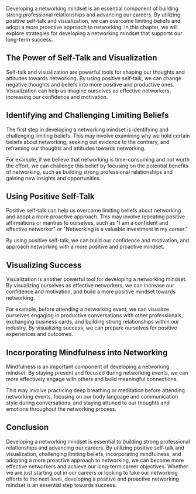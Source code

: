 
Developing a networking mindset is an essential component of building strong professional relationships and advancing our careers. By utilizing positive self-talk and visualization, we can overcome limiting beliefs and adopt a more proactive approach to networking. In this chapter, we will explore strategies for developing a networking mindset that supports our long-term success.

The Power of Self-Talk and Visualization
----------------------------------------

Self-talk and visualization are powerful tools for shaping our thoughts and attitudes towards networking. By using positive self-talk, we can change negative thoughts and beliefs into more positive and productive ones. Visualization can help us imagine ourselves as effective networkers, increasing our confidence and motivation.

Identifying and Challenging Limiting Beliefs
--------------------------------------------

The first step in developing a networking mindset is identifying and challenging limiting beliefs. This may involve examining why we hold certain beliefs about networking, seeking out evidence to the contrary, and reframing our thoughts and attitudes towards networking.

For example, if we believe that networking is time-consuming and not worth the effort, we can challenge this belief by focusing on the potential benefits of networking, such as building strong professional relationships and gaining new insights and opportunities.

Using Positive Self-Talk
------------------------

Positive self-talk can help us overcome limiting beliefs about networking and adopt a more proactive approach. This may involve repeating positive affirmations or mantras to ourselves, such as "I am a confident and effective networker" or "Networking is a valuable investment in my career."

By using positive self-talk, we can build our confidence and motivation, and approach networking with a more positive and proactive mindset.

Visualizing Success
-------------------

Visualization is another powerful tool for developing a networking mindset. By visualizing ourselves as effective networkers, we can increase our confidence and motivation, and build a more positive mindset towards networking.

For example, before attending a networking event, we can visualize ourselves engaging in productive conversations with other professionals, exchanging business cards, and building strong relationships within our industry. By visualizing success, we can prepare ourselves for positive experiences and outcomes.

Incorporating Mindfulness into Networking
-----------------------------------------

Mindfulness is an important component of developing a networking mindset. By staying present and focused during networking events, we can more effectively engage with others and build meaningful connections.

This may involve practicing deep breathing or meditation before attending networking events, focusing on our body language and communication style during conversations, and staying attuned to our thoughts and emotions throughout the networking process.

Conclusion
----------

Developing a networking mindset is essential to building strong professional relationships and advancing our careers. By utilizing positive self-talk and visualization, challenging limiting beliefs, incorporating mindfulness, and adopting a more proactive approach to networking, we can become more effective networkers and achieve our long-term career objectives. Whether we are just starting out in our careers or looking to take our networking efforts to the next level, developing a positive and proactive networking mindset is an essential step towards success.
